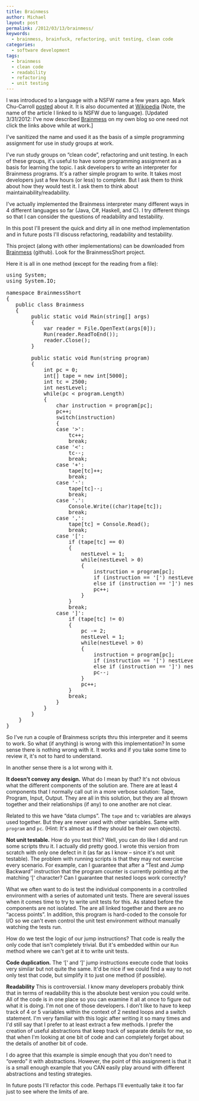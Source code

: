 ```yaml
---
title: Brainmess
author: Michael
layout: post
permalink: /2012/03/13/brainmess/
keywords:
  - brainmess, brainfuck, refactoring, unit testing, clean code
categories:
  - software development
tags:
  - brainmess
  - clean code
  - readability
  - refactoring
  - unit testing
---
```

I was introduced to a language with a NSFW name a few years ago. Mark Chu-Carroll [posted][1] about it. It is also documented at [Wikipedia][2] (Note, the name of the article I linked to is NSFW due to language). [Updated 3/31/2012: I've now described [Brainmess][3] on my own blog so one need not click the links above while at work.]

I've sanitized the name and used it as the basis of a simple programming assignment for use in study groups at work.

<!--more-->

I've run study groups on &#8220;clean code&#8221;, refactoring and unit testing. In each of these groups, it's useful to have some programming assignment as a basis for learning the topic. I ask developers to write an interpreter for Brainmess programs. It's a rather simple program to write. It takes most developers just a few hours (or less) to complete. But I ask them to think about how they would test it. I ask them to think about maintainability/readability.

I've actually implemented the Brainmess interpreter many different ways in 4 different languages so far (Java, C#, Haskell, and C). I try different things so that I can consider the questions of readability and testability. 

In this post I'll present the quick and dirty all in one method implementation and in future posts I'll discuss refactoring, readability and testability.

This project (along with other implementations) can be downloaded from [Brainmess][4] (github). Look for the BrainmessShort project.

Here it is all in one method (except for the reading from a file):

<pre class="brush: csharp; title: ; notranslate" title="">using System;
using System.IO;

namespace BrainmessShort
{
   public class Brainmess
   {
        public static void Main(string[] args)
        {       
            var reader = File.OpenText(args[0]);
            Run(reader.ReadToEnd());
            reader.Close();
        }
        
        public static void Run(string program) 
        {
            int pc = 0;
            int[] tape = new int[5000];
            int tc = 2500;
            int nestLevel;
            while(pc < program.Length)
            {
                char instruction = program[pc];
                pc++;
                switch(instruction)
                {
                case '>': 
                    tc++;
                    break;
                case '<':
                    tc--;
                    break;
                case '+':
                    tape[tc]++;
                    break;
                case '-':
                    tape[tc]--;
                    break;
                case '.':
                    Console.Write((char)tape[tc]);
                    break;
                case ',':
                    tape[tc] = Console.Read();
                    break;
                case '[':
                    if (tape[tc] == 0)
                    {
                        nestLevel = 1;
                        while(nestLevel > 0)
                        {
                            instruction = program[pc];
                            if (instruction == '[') nestLevel++;
                            else if (instruction == ']') nestLevel--;
                            pc++;
                        }
                    }
                    break;
                case ']':
                    if (tape[tc] != 0)
                    {
                        pc -= 2;
                        nestLevel = 1;
                        while(nestLevel > 0)
                        {
                            instruction = program[pc];
                            if (instruction == '[') nestLevel--;
                            else if (instruction == ']') nestLevel++;
                            pc--;
                        }
                        pc++;
                    }
                    break;
                }
            }
        }
    }
}
</pre>

So I've run a couple of Brainmess scripts thru this interpreter and it seems to work. So what (if anything) is wrong with this implementation? In some sense there is nothing wrong with it. It works and if you take some time to review it, it's not to hard to understand.

In another sense there is a lot wrong with it. 

**It doesn't convey any design.** What do I mean by that? It's not obvious what the different components of the solution are. There are at least 4 components that I normally call out in a more verbose solution: Tape, Program, Input, Output. They are all in this solution, but they are all thrown together and their relationships (if any) to one another are not clear. 

Related to this we have &#8220;data clumps&#8221;. The `tape` and `tc` variables are always used together. But they are never used with other variables. Same with `program` and `pc`. (Hint: It's almost as if they should be their own objects). 

**Not unit testable.** How do you test this? Well, you can do like I did and run some scripts thru it. I actually did pretty good. I wrote this version from scratch with only one defect in it (as far as I know &#8211; since it's not unit testable). The problem with running scripts is that they may not exercise every scenario. For example, can I guarantee that after a &#8220;Test and Jump Backward&#8221; instruction that the program counter is currently pointing at the matching &#8216;[&#8216; character? Can I guarantee that nested loops work correctly? 

What we often want to do is test the individual components in a controlled environment with a series of automated unit tests. There are several issues when it comes time to try to write unit tests for this. As stated before the components are not isolated. The are all linked together and there are no &#8220;access points&#8221;. In addition, this program is hard-coded to the console for I/O so we can't even control the unit test environment without manually watching the tests run.

How do we test the logic of our jump instructions? That code is really the only code that isn't completely trivial. But it's embedded within our `Run` method where we can't get at it to write unit tests.

**Code duplication.** The &#8216;[&#8216; and &#8216;]' jump instructions execute code that looks very similar but not quite the same. It'd be nice if we could find a way to not only test that code, but simplify it to just one method (if possible).

**Readability** This is controversial. I know many developers probably think that in terms of readability this is the absolute best version you could write. All of the code is in one place so you can examine it all at once to figure out what it is doing. I'm not one of those developers. I don't like to have to keep track of 4 or 5 variables within the context of 2 nested loops and a switch statement. I'm very familiar with this logic after writing it so many times and I'd still say that I prefer to at least extract a few methods. I prefer the creation of useful abstractions that keep track of separate details for me, so that when I'm looking at one bit of code and can completely forget about the details of another bit of code.

I do agree that this example is simple enough that you don't need to &#8220;overdo&#8221; it with abstractions. However, the point of this assignment is that it is a small enough example that you CAN easily play around with different abstractions and testing strategies.

In future posts I'll refactor this code. Perhaps I'll eventually take it too far just to see where the limits of are.

 [1]: http://scienceblogs.com/goodmath/2009/09/the_one_the_only_brainfck.php
 [2]: http://en.wikipedia.org/wiki/Brainfuck
 [3]: http://www.loominate.net/2012/03/31/brainmess-description/ "Brainmess Description"
 [4]: https://github.com/michaelgwelch/brainmess "GitHub Brainmess"
